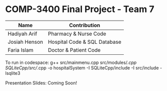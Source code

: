 # COMP-3400 Final Project - Team 7

| Name          |         Contribution          |
| ------------- | ----------------------------- |
| Hadiyah Arif  | Pharmacy & Nurse Code         |
| Josiah Henson | Hospital Code & SQL Database  |
| Faria Islam   | Doctor & Patient Code         |

To run in codespace:
g++ src/mainmenu.cpp src/modules/*.cpp SQLiteCpp/src/*.cpp -o hospitalSystem -I SQLiteCpp/include -I src/include -lsqlite3

Presentation Slides:
Coming Soon!
